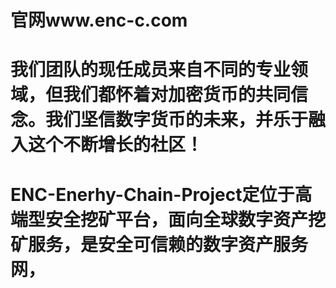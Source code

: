 # 官网www.enc-c.com

# 我们团队的现任成员来自不同的专业领域，但我们都怀着对加密货币的共同信念。我们坚信数字货币的未来，并乐于融入这个不断增长的社区！

# ENC-Enerhy-Chain-Project定位于高端型安全挖矿平台，面向全球数字资产挖矿服务，是安全可信赖的数字资产服务网，

#
